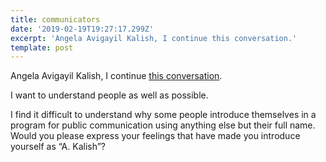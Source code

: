 ```yaml
---
title: communicators
date: '2019-02-19T19:27:17.299Z'
excerpt: 'Angela Avigayil Kalish, I continue this conversation.'
template: post
---
```

Angela Avigayil Kalish, I continue [this conversation](https://twitter.com/IuliuDumitrascu/status/1028591131771187210).

I want to understand people as well as possible.

I find it difficult to understand why some people introduce themselves in a program for public communication using anything else but their full name. Would you please express your feelings that have made you introduce yourself as “A. Kalish”?
